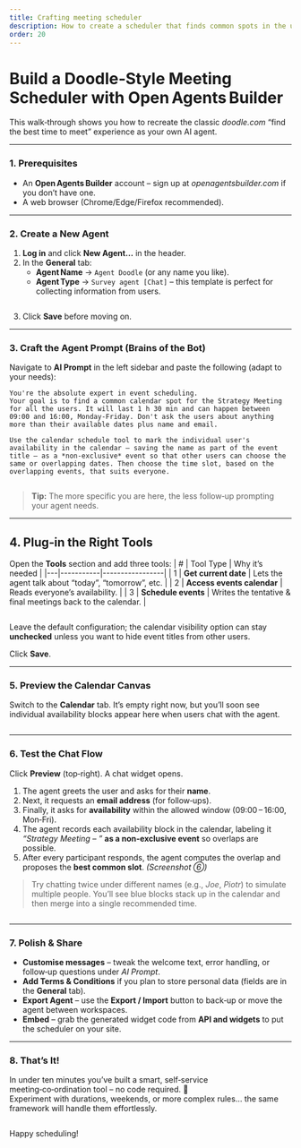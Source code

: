 ```yaml
---
title: Crafting meeting scheduler
description: How to create a scheduler that finds common spots in the users calendars
order: 20
---
```


# Build a Doodle‑Style Meeting Scheduler with **Open Agents Builder**

This walk‑through shows you how to recreate the classic *doodle.com* “find the best time to meet” experience as your own AI agent.

---
### 1. Prerequisites
* An **Open Agents Builder** account – sign up at *openagentsbuilder.com* if you don’t have one.
* A web browser (Chrome/Edge/Firefox recommended).

---
### 2. Create a New Agent
1. **Log in** and click **New Agent…** in the header.
2. In the **General** tab:
   * **Agent Name** → `Agent Doodle` (or any name you like).
   * **Agent Type** → `Survey agent [Chat]` – this template is perfect for collecting information from users.  


<Image alt="" src="../../../assets/tutorials/14.png" />


3. Click **Save** before moving on.

---
### 3. Craft the Agent Prompt (Brains of the Bot)
Navigate to **AI Prompt** in the left sidebar and paste the following (adapt to your needs):
```text
You're the absolute expert in event scheduling.
Your goal is to find a common calendar spot for the Strategy Meeting for all the users. It will last 1 h 30 min and can happen between 09:00 and 16:00, Monday‑Friday. Don't ask the users about anything more than their available dates plus name and email.

Use the calendar schedule tool to mark the individual user's availability in the calendar – saving the name as part of the event title – as a *non‑exclusive* event so that other users can choose the same or overlapping dates. Then choose the time slot, based on the overlapping events, that suits everyone.
```
<Image alt="" src="../../../assets/tutorials/15.png" />

> **Tip:** The more specific you are here, the less follow‑up prompting your agent needs.

---
## 4. Plug‑in the Right Tools
Open the **Tools** section and add three tools:
| # | Tool Type | Why it’s needed |
|---|-----------|-----------------|
| 1 | **Get current date** | Lets the agent talk about “today”, “tomorrow”, etc. |
| 2 | **Access events calendar** | Reads everyone’s availability. |
| 3 | **Schedule events** | Writes the tentative & final meetings back to the calendar. |

<Image alt="" src="../../../assets/tutorials/16.png" />


Leave the default configuration; the calendar visibility option can stay **unchecked** unless you want to hide event titles from other users.

Click **Save**.

---
### 5. Preview the Calendar Canvas
Switch to the **Calendar** tab. It’s empty right now, but you’ll soon see individual availability blocks appear here when users chat with the agent.

<Image alt="" src="../../../assets/tutorials/18.png" />


---
### 6. Test the Chat Flow
Click **Preview** (top‑right). A chat widget opens.

1. The agent greets the user and asks for their **name**.  
2. Next, it requests an **email address** (for follow‑ups).  
3. Finally, it asks for **availability** within the allowed window (09:00 – 16:00, Mon‑Fri).  
4. The agent records each availability block in the calendar, labeling it *“Strategy Meeting – <Name>”* **as a non‑exclusive event** so overlaps are possible.
5. After every participant responds, the agent computes the overlap and proposes the **best common slot**. *(Screenshot ⑥)*

> Try chatting twice under different names (e.g., *Joe*, *Piotr*) to simulate multiple people. You’ll see blue blocks stack up in the calendar and then merge into a single recommended time.

<Image alt="" src="../../../assets/tutorials/17.png" />


---
### 7. Polish & Share
* **Customise messages** – tweak the welcome text, error handling, or follow‑up questions under *AI Prompt*.
* **Add Terms & Conditions** if you plan to store personal data (fields are in the **General** tab).
* **Export Agent** – use the **Export / Import** button to back‑up or move the agent between workspaces.
* **Embed** – grab the generated widget code from **API and widgets** to put the scheduler on your site.

---
### 8. That’s It!
In under ten minutes you’ve built a smart, self‑service meeting‑co‑ordination tool – no code required.  🥳  
Experiment with durations, weekends, or more complex rules… the same framework will handle them effortlessly.

<Image alt="" src="../../../assets/tutorials/19.png" />


Happy scheduling!

